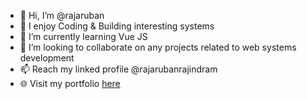 - 👋 Hi, I’m @rajaruban
- 👀 I enjoy Coding & Building interesting systems
- 🌱 I’m currently learning Vue JS
- 💞️ I’m looking to collaborate on any projects related to web systems development
- 📫 Reach my linked profile @rajarubanrajindram
- 🌐 Visit my portfolio <a href="https://rajaruban.github.io/portfolio/raj-portfolio.html">here</a>

<!---
rajaruban/rajaruban is a ✨ special ✨ repository because its `README.md` (this file) appears on your GitHub profile.
You can click the Preview link to take a look at your changes.
--->

